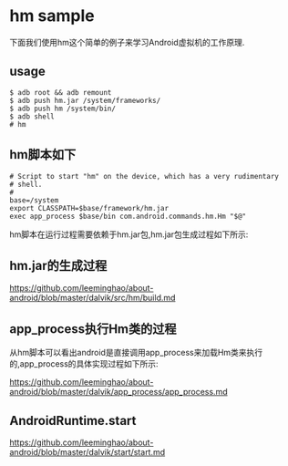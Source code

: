 hm sample
========================================

下面我们使用hm这个简单的例子来学习Android虚拟机的工作原理.

usage
----------------------------------------

```
$ adb root && adb remount
$ adb push hm.jar /system/frameworks/
$ adb push hm /system/bin/
$ adb shell
# hm
```

hm脚本如下
----------------------------------------

```
# Script to start "hm" on the device, which has a very rudimentary
# shell.
#
base=/system
export CLASSPATH=$base/framework/hm.jar
exec app_process $base/bin com.android.commands.hm.Hm "$@"
```

hm脚本在运行过程需要依赖于hm.jar包,hm.jar包生成过程如下所示:

hm.jar的生成过程
----------------------------------------

https://github.com/leeminghao/about-android/blob/master/dalvik/src/hm/build.md

app_process执行Hm类的过程
----------------------------------------

从hm脚本可以看出android是直接调用app_process来加载Hm类来执行的,app_process的具体实现过程如下所示:

https://github.com/leeminghao/about-android/blob/master/dalvik/app_process/app_process.md

AndroidRuntime.start
----------------------------------------

https://github.com/leeminghao/about-android/blob/master/dalvik/start/start.md
